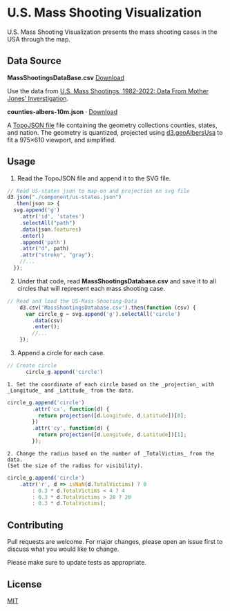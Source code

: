 # U.S. Mass Shooting Visualization

U.S. Mass Shooting Visualization presents the mass shooting cases in the USA through the map.

## Data Source
<b>MassShootingsDataBase.csv</b> [Download](https://www.motherjones.com/politics/2012/12/mass-shootings-mother-jones-full-data/)

Use the data from [U.S. Mass Shootings, 1982-2022: Data From Mother Jones' Inverstigation](https://www.motherjones.com/politics/2012/12/mass-shootings-mother-jones-full-data/). 

<b>counties-albers-10m.json</b> · [Download](https://cdn.jsdelivr.net/npm/us-atlas@3/counties-albers-10m.json "Source")

A [TopoJSON file](https://github.com/topojson/topojson-specification/blob/master/README.md#21-topology-objects) file containing the geometry collections counties, states, and nation. The geometry is quantized, projected using [d3.geoAlbersUsa](https://github.com/d3/d3-geo/blob/master/README.md#geoAlbersUsa) to fit a 975×610 viewport, and simplified. 

## Usage

1. Read the TopoJSON file and append it to the SVG file.
```js
// Read US-states json to map-on and projection on svg file
d3.json("./component/us-states.json")
  .then(json => {
  svg.append('g')
    .attr('id', 'states')
    .selectAll("path")
    .data(json.features)
    .enter()
    .append('path')
    .attr("d", path)
    .attr("stroke", "gray");
    //...
  });
```
2. Under that code, read <b>MassShootingsDatabase.csv</b> and save it to all circles that will represent each mass shooting case.
```js
// Read and load the US-Mass-Shooting-Data
    d3.csv('MassShootingsDatabase.csv').then(function (csv) {
      var circle_g = svg.append('g').selectAll('circle')
        .data(csv)
        .enter();
        //...
    });
```
3. Append a circle for each case.
```js
// Create circle
      circle_g.append('circle')
```

    1. Set the coordinate of each circle based on the _projection_ with _Longitude_ and _Latitude_ from the data.

```js
circle_g.append('circle')
        .attr('cx', function(d) {
          return projection([d.Longitude, d.Latitude])[0];
        })
        .attr('cy', function(d) {
          return projection([d.Longitude, d.Latitude])[1];
        });
```

    2. Change the radius based on the number of _TotalVictims_ from the data. 
    (Set the size of the radius for visibility).

```js
circle_g.append('circle')
    .attr('r', d => isNaN(d.TotalVictims) ? 0 
        : 0.3 * d.TotalVictims < 4 ? 4 
        : 0.3 * d.TotalVictims > 20 ? 20
        : 0.3 * d.TotalVictims);
```
## Contributing

Pull requests are welcome. For major changes, please open an issue first
to discuss what you would like to change.

Please make sure to update tests as appropriate.

## License

[MIT](https://choosealicense.com/licenses/mit/)